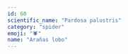 ```yaml
---
id: 60
scientific_name: "Pardosa palustris"
category: "spider"
emoji: "🕷️"
name: "Arañas lobo"
---
```


